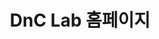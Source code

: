 ---
layout: post-experience
title: DnC Lab 홈페이지
refs:
    github: https://github.com/KU-Cloud/ku-cloud.github.io
    demo: https://ds.korea.ac.kr
categories: [experiences]
meta:
    languages: [JavaScript, HTML, CSS, SASS]
    platforms: [Jekyll]
    thirdParties: [jQuery, Bootstrap]
---